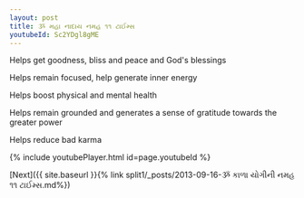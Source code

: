 ```yaml
---
layout: post
title: ૐ મહા નાદાય નમહ ૧૧ ટાઈમ્સ
youtubeId: Sc2YDgl8gME
---
```

 
 
Helps get goodness, bliss and peace and God's blessings
 
Helps remain focused, help generate inner energy 
 
Helps boost physical and mental health 
 
Helps remain grounded and generates a sense of gratitude towards the greater power 
 
Helps reduce bad karma
 
 
 
 


{% include youtubePlayer.html id=page.youtubeId %}
 
[Next]({{ site.baseurl }}{% link  split1/_posts/2013-09-16-ૐ કાળા યોગીની નમહ ૧૧ ટાઈમ્સ.md%})
 
